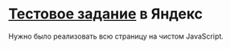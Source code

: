 # [Тестовое задание](https://nichtiak.github.io/yandex-test/) в Яндекс

Нужно было реализовать всю страницу на чистом JavaScript.
